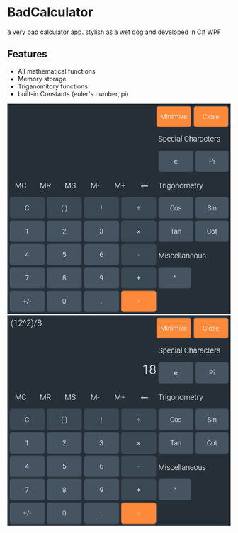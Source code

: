 # BadCalculator
a very bad calculator app. stylish as a wet dog and developed in C# WPF

## Features
- All mathematical functions
- Memory storage
- Triganomitory functions
- built-in Constants (euler's number, pi)

![Image1](https://github.com/PixelHole/BadCalculator/blob/master/images/bandicam%202025-08-13%2016-00-39-069.jpg)
![Image2](https://github.com/PixelHole/BadCalculator/blob/master/images/bandicam%202025-08-13%2016-01-16-959.jpg)
